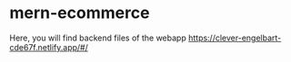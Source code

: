 # mern-ecommerce

Here, you will find backend files of the webapp https://clever-engelbart-cde67f.netlify.app/#/

